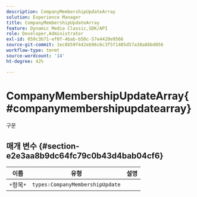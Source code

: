 ```yaml
---
description: CompanyMembershipUpdateArray
solution: Experience Manager
title: CompanyMembershipUpdateArray
feature: Dynamic Media Classic,SDK/API
role: Developer,Administrator
exl-id: 059c3b71-ef0f-4bab-b50c-57e4420e9566
source-git-commit: 1ec8b59f442eb96c6c3f5f1405d57a38a86bd056
workflow-type: tm+mt
source-wordcount: '14'
ht-degree: 42%

---
```


# CompanyMembershipUpdateArray{#companymembershipupdatearray}

구문

## 매개 변수 {#section-e2e3aa8b9dc64fc79c0b43d4bab04cf6}

| 이름 | 유형 | 설명 |
|---|---|---|
| `*`항목`*` | `types:CompanyMembershipUpdate` |  |
